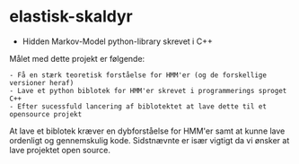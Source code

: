 # elastisk-skaldyr

* Hidden Markov-Model python-library skrevet i C++


Målet med dette projekt er følgende:

	- Få en stærk teoretisk forståelse for HMM'er (og de forskellige versioner heraf)
	- Lave et python biblotek for HMM'er skrevet i programmerings sproget C++
	- Efter sucessfuld lancering af biblotektet at lave dette til et opensource projekt

At lave et biblotek kræver en dybforståelse for HMM'er samt at kunne lave ordenligt og gennemskulig kode. 
Sidstnævnte er især vigtigt da vi ønsker at lave projektet open source. 	 
